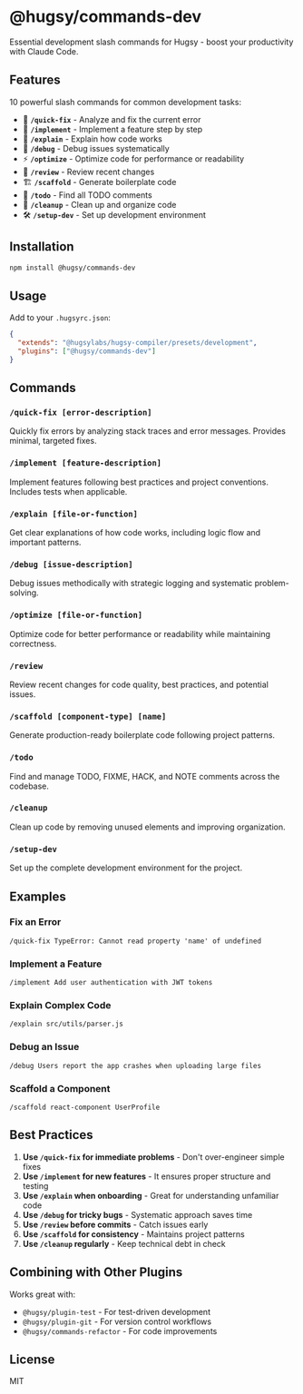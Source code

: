 # @hugsy/commands-dev

Essential development slash commands for Hugsy - boost your productivity with Claude Code.

## Features

10 powerful slash commands for common development tasks:

- 🔧 **`/quick-fix`** - Analyze and fix the current error
- 🚀 **`/implement`** - Implement a feature step by step
- 📖 **`/explain`** - Explain how code works
- 🐛 **`/debug`** - Debug issues systematically
- ⚡ **`/optimize`** - Optimize code for performance or readability
- 👀 **`/review`** - Review recent changes
- 🏗️ **`/scaffold`** - Generate boilerplate code
- 📝 **`/todo`** - Find all TODO comments
- 🧹 **`/cleanup`** - Clean up and organize code
- 🛠️ **`/setup-dev`** - Set up development environment

## Installation

```bash
npm install @hugsy/commands-dev
```

## Usage

Add to your `.hugsyrc.json`:

```json
{
  "extends": "@hugsylabs/hugsy-compiler/presets/development",
  "plugins": ["@hugsy/commands-dev"]
}
```

## Commands

### `/quick-fix [error-description]`

Quickly fix errors by analyzing stack traces and error messages. Provides minimal, targeted fixes.

### `/implement [feature-description]`

Implement features following best practices and project conventions. Includes tests when applicable.

### `/explain [file-or-function]`

Get clear explanations of how code works, including logic flow and important patterns.

### `/debug [issue-description]`

Debug issues methodically with strategic logging and systematic problem-solving.

### `/optimize [file-or-function]`

Optimize code for better performance or readability while maintaining correctness.

### `/review`

Review recent changes for code quality, best practices, and potential issues.

### `/scaffold [component-type] [name]`

Generate production-ready boilerplate code following project patterns.

### `/todo`

Find and manage TODO, FIXME, HACK, and NOTE comments across the codebase.

### `/cleanup`

Clean up code by removing unused elements and improving organization.

### `/setup-dev`

Set up the complete development environment for the project.

## Examples

### Fix an Error

```
/quick-fix TypeError: Cannot read property 'name' of undefined
```

### Implement a Feature

```
/implement Add user authentication with JWT tokens
```

### Explain Complex Code

```
/explain src/utils/parser.js
```

### Debug an Issue

```
/debug Users report the app crashes when uploading large files
```

### Scaffold a Component

```
/scaffold react-component UserProfile
```

## Best Practices

1. **Use `/quick-fix` for immediate problems** - Don't over-engineer simple fixes
2. **Use `/implement` for new features** - It ensures proper structure and testing
3. **Use `/explain` when onboarding** - Great for understanding unfamiliar code
4. **Use `/debug` for tricky bugs** - Systematic approach saves time
5. **Use `/review` before commits** - Catch issues early
6. **Use `/scaffold` for consistency** - Maintains project patterns
7. **Use `/cleanup` regularly** - Keep technical debt in check

## Combining with Other Plugins

Works great with:

- `@hugsy/plugin-test` - For test-driven development
- `@hugsy/plugin-git` - For version control workflows
- `@hugsy/commands-refactor` - For code improvements

## License

MIT
